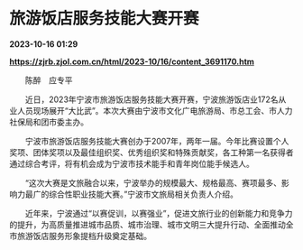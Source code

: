 # 旅游饭店服务技能大赛开赛

**2023-10-16 01:29**

**https://zjrb.zjol.com.cn/html/2023-10/16/content_3691170.htm**

　　陈醉　应专平

　　近日，2023年宁波市旅游饭店服务技能大赛开赛，宁波旅游饭店业172名从业人员现场展开“大比武”。本次大赛由宁波市文化广电旅游局、市总工会、市人力社保局和团市委主办。

　　宁波市旅游饭店服务技能大赛创办于2007年，两年一届。今年比赛设置个人奖项、团体奖项以及最佳组织奖、优秀组织奖和特殊贡献奖，各工种第一名获得者通过综合考评，将有机会成为宁波市技术能手和青年岗位能手候选人。

　　“这次大赛是文旅融合以来，宁波举办的规模最大、规格最高、赛项最多、影响力最广的综合性职业技能大赛。”宁波市文旅局相关负责人介绍。

　　近年来，宁波通过“以赛促训，以赛强业”，促进文旅行业的创新能力和竞争力的提升，为高质量推进城市品质、城市治理、城市文明三大提升行动、全面推动全市旅游饭店服务形象提档升级奠定基础。